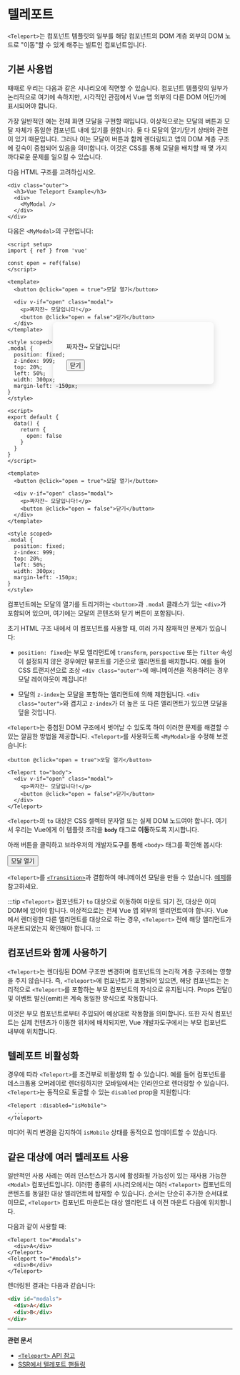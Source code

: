 # 텔레포트

`<Teleport>`는 컴포넌트 템플릿의 일부를 해당 컴포넌트의 DOM 계층 외부의 DOM 노드로 "이동"할 수 있게 해주는 빌트인 컴포넌트입니다.

## 기본 사용법

때때로 우리는 다음과 같은 시나리오에 직면할 수 있습니다.
컴포넌트 템플릿의 일부가 논리적으로 여기에 속하지만,
시각적인 관점에서 Vue 앱 외부의 다른 DOM 어딘가에 표시되어야 합니다.

가장 일반적인 예는 전체 화면 모달을 구현할 때입니다.
이상적으로는 모달의 버튼과 모달 자체가 동일한 컴포넌트 내에 있기를 원합니다.
둘 다 모달의 열기/닫기 상태와 관련이 있기 때문입니다.
그러나 이는 모달이 버튼과 함께 렌더링되고 앱의 DOM 계층 구조에 깊숙이 중첩되어 있음을 의미합니다.
이것은 CSS를 통해 모달을 배치할 때 몇 가지 까다로운 문제를 일으킬 수 있습니다.

다음 HTML 구조를 고려하십시오.

```vue-html
<div class="outer">
  <h3>Vue Teleport Example</h3>
  <div>
    <MyModal />
  </div>
</div>
```

다음은 `<MyModal>`의 구현입니다:

<div class="composition-api">

```vue
<script setup>
import { ref } from 'vue'

const open = ref(false)
</script>

<template>
  <button @click="open = true">모달 열기</button>

  <div v-if="open" class="modal">
    <p>짜자잔~ 모달입니다!</p>
    <button @click="open = false">닫기</button>
  </div>
</template>

<style scoped>
.modal {
  position: fixed;
  z-index: 999;
  top: 20%;
  left: 50%;
  width: 300px;
  margin-left: -150px;
}
</style>
```

</div>
<div class="options-api">

```vue
<script>
export default {
  data() {
    return {
      open: false
    }
  }
}
</script>

<template>
  <button @click="open = true">모달 열기</button>

  <div v-if="open" class="modal">
    <p>짜자잔~ 모달입니다!</p>
    <button @click="open = false">닫기</button>
  </div>
</template>

<style scoped>
.modal {
  position: fixed;
  z-index: 999;
  top: 20%;
  left: 50%;
  width: 300px;
  margin-left: -150px;
}
</style>
```

</div>

컴포넌트에는 모달의 열기를 트리거하는 `<button>`과 `.modal` 클래스가 있는 `<div>`가 포함되어 있으며,
여기에는 모달의 콘텐츠와 닫기 버튼이 포함됩니다.

초기 HTML 구조 내에서 이 컴포넌트를 사용할 때, 여러 가지 잠재적인 문제가 있습니다:

- `position: fixed`는 부모 엘리먼트에 `transform`, `perspective` 또는 `filter` 속성이 설정되지 않은 경우에만 뷰포트를 기준으로 엘리먼트를 배치합니다.
  예를 들어 CSS 트랜지션으로 조상 `<div class="outer">`에 애니메이션을 적용하려는 경우 모달 레이아웃이 깨집니다!

- 모달의 `z-index`는 모달을 포함하는 엘리먼트에 의해 제한됩니다.
  `<div class="outer">`와 겹치고 `z-index`가 더 높은 또 다른 엘리먼트가 있으면 모달을 덮을 것입니다.

`<Teleport>`는 중첩된 DOM 구조에서 벗어날 수 있도록 하여 이러한 문제를 해결할 수 있는 깔끔한 방법을 제공합니다. `<Teleport>`를 사용하도록 `<MyModal>`을 수정해 보겠습니다:

```vue-html{3,8}
<button @click="open = true">모달 열기</button>

<Teleport to="body">
  <div v-if="open" class="modal">
    <p>짜자잔~ 모달입니다!</p>
    <button @click="open = false">닫기</button>
  </div>
</Teleport>
```

`<Teleport>`의 `to` 대상은 CSS 셀렉터 문자열 또는 실제 DOM 노드여야 합니다.
여기서 우리는 Vue에게 이 템플릿 조각을 **`body`** 태그로 **이동**하도록 지시합니다.

아래 버튼을 클릭하고 브라우저의 개발자도구를 통해 `<body>` 태그를 확인해 봅시다:

<script setup>
let open = $ref(false)
</script>

<div class="demo">
  <button @click="open = true">모달 열기</button>
  <ClientOnly>
    <Teleport to="body">
      <div v-if="open" class="demo modal-demo">
        <p style="margin-bottom:20px">짜자잔~ 모달입니다!</p>
        <button @click="open = false">닫기</button>
      </div>
    </Teleport>
  </ClientOnly>
</div>

<style>
.modal-demo {
  position: fixed;
  z-index: 999;
  top: 20%;
  left: 50%;
  width: 300px;
  margin-left: -150px;
  background-color: var(--vt-c-bg);
  padding: 30px;
  border-radius: 8px;
  box-shadow: 0 4px 16px rgba(0, 0, 0, 0.15);
}
</style>

`<Teleport>`를 [`<Transition>`](./transition)과 결합하여 애니메이션 모달을 만들 수 있습니다.
[예제](/examples/#modal)를 참고하세요.

:::tip
`<Teleport>` 컴포넌트가 `to` 대상으로 이동하여 마운트 되기 전, 대상은 이미 DOM에 있어야 합니다.
이상적으로는 전체 Vue 앱 외부의 엘리먼트여야 합니다.
Vue에서 렌더링한 다른 엘리먼트를 대상으로 하는 경우, `<Teleport>` 전에 해당 엘리먼트가 마운트되었는지 확인해야 합니다.
:::

## 컴포넌트와 함께 사용하기

`<Teleport>`는 렌더링된 DOM 구조만 변경하며 컴포넌트의 논리적 계층 구조에는 영향을 주지 않습니다.
즉, `<Teleport>`에 컴포넌트가 포함되어 있으면, 해당 컴포넌트는 논리적으로 `<Teleport>`를 포함하는 부모 컴포넌트의 자식으로 유지됩니다.
Props 전달() 및 이벤트 발신(emit)은 계속 동일한 방식으로 작동합니다.

이것은 부모 컴포넌트로부터 주입되어 예상대로 작동함을 의미합니다.
또한 자식 컴포넌트는 실제 컨텐츠가 이동한 위치에 배치되지만, Vue 개발자도구에서는 부모 컴포넌트 내부에 위치합니다.

## 텔레포트 비활성화

경우에 따라 `<Teleport>`를 조건부로 비활성화 할 수 있습니다.
예를 들어 컴포넌트를 데스크톱용 오버레이로 렌더링하지만 모바일에서는 인라인으로 렌더링할 수 있습니다.
`<Teleport>`는 동적으로 토글할 수 있는 `disabled` prop을 지원합니다:

```vue-html
<Teleport :disabled="isMobile">
  ...
</Teleport>
```

미디어 쿼리 변경을 감지하여 `isMobile` 상태를 동적으로 업데이트할 수 있습니다.

## 같은 대상에 여러 텔레포트 사용

일반적인 사용 사례는 여러 인스턴스가 동시에 활성화될 가능성이 있는 재사용 가능한 `<Modal>` 컴포넌트입니다.
이러한 종류의 시나리오에서는 여러 `<Teleport>` 컴포넌트의 콘텐츠를 동일한 대상 엘리먼트에 탑재할 수 있습니다.
순서는 단순히 추가한 순서대로 이므로, `<Teleport>` 컴포넌트 마운트는 대상 엘리먼트 내 이전 마운트 다음에 위치합니다.

다음과 같이 사용할 때:

```vue-html
<Teleport to="#modals">
  <div>A</div>
</Teleport>
<Teleport to="#modals">
  <div>B</div>
</Teleport>
```

렌더링된 결과는 다음과 같습니다:

```html
<div id="modals">
  <div>A</div>
  <div>B</div>
</div>
```

---

**관련 문서**

- [`<Teleport>` API 참고](/api/built-in-components.html#teleport)
- [SSR에서 텔레포트 핸들링](/guide/scaling-up/ssr.html#teleports)

[comment]: <> (/guide/scaling-up/ssr.md 문서 번역 후 링크 수정 필요)
